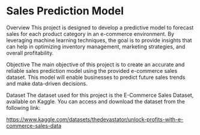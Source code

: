 # Sales Prediction Model
Overview
This project is designed to develop a predictive model to forecast sales for each product category in an e-commerce environment. By leveraging machine learning techniques, the goal is to provide insights that can help in optimizing inventory management, marketing strategies, and overall profitability.

Objective
The main objective of this project is to create an accurate and reliable sales prediction model using the provided e-commerce sales dataset. This model will enable businesses to predict future sales trends and make data-driven decisions.

Dataset
The dataset used for this project is the E-Commerce Sales Dataset, available on Kaggle. You can access and download the dataset from the following link:

https://www.kaggle.com/datasets/thedevastator/unlock-profits-with-e-commerce-sales-data
